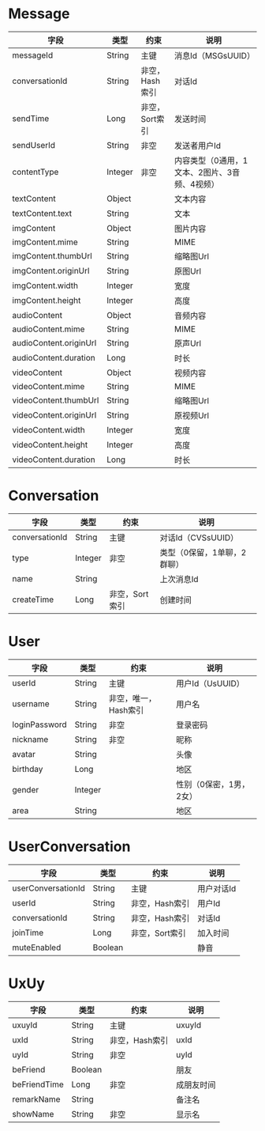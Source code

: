 # Message
| 字段  | 类型  | 约束  |  说明 |
|---|---|---|---|
| messageId  | String  | 主键  | 消息Id（MSGsUUID）  |
| conversationId  | String  | 非空，Hash索引  | 对话Id  |
| sendTime  | Long  | 非空，Sort索引  | 发送时间  |
| sendUserId  | String  | 非空  | 发送者用户Id  |
| contentType  | Integer  | 非空  | 内容类型（0通用，1文本、2图片、3音频、4视频）  |
| textContent  | Object  |   | 文本内容  |
| textContent.text  | String  |   | 文本  |
| imgContent  | Object  |   | 图片内容  |
| imgContent.mime  | String  |   | MIME  |
| imgContent.thumbUrl  | String  |   | 缩略图Url  |
| imgContent.originUrl  | String  |   | 原图Url  |
| imgContent.width  | Integer  |   | 宽度  |
| imgContent.height  | Integer  |   | 高度  |
| audioContent  | Object  |   | 音频内容  |
| audioContent.mime  | String  |   | MIME  |
| audioContent.originUrl  | String  |   | 原声Url  |
| audioContent.duration  | Long  |   | 时长  |
| videoContent  | Object  |   | 视频内容  |
| videoContent.mime  | String  |   | MIME  |
| videoContent.thumbUrl  | String  |   | 缩略图Url  |
| videoContent.originUrl  | String  |   | 原视频Url  |
| videoContent.width  | Integer  |   | 宽度  |
| videoContent.height  | Integer  |   | 高度  |
| videoContent.duration  | Long  |   | 时长  |

# Conversation
| 字段  | 类型  | 约束  |  说明 |
|---|---|---|---|
| conversationId  | String  | 主键  | 对话Id（CVSsUUID）  |
| type  | Integer  | 非空  | 类型（0保留，1单聊，2群聊）  |
| name  | String  |   | 上次消息Id  |
| createTime  | Long  | 非空，Sort索引  | 创建时间  |

# User
| 字段  | 类型  | 约束  |  说明 |
|---|---|---|---|
| userId  | String  | 主键  | 用户Id（UsUUID）  |
| username  | String  | 非空，唯一，Hash索引  | 用户名  |
| loginPassword  | String  | 非空  | 登录密码  |
| nickname  | String  | 非空  | 昵称  |
| avatar  | String  |   | 头像  |
| birthday  | Long  |   | 地区  |
| gender  | Integer  |   | 性别（0保密，1男，2女）  |
| area  | String  |   | 地区  |

# UserConversation
| 字段  | 类型  | 约束  |  说明 |
|---|---|---|---|
| userConversationId  | String  | 主键  | 用户对话Id  |
| userId  | String  | 非空，Hash索引  | 用户Id  |
| conversationId  | String  | 非空，Hash索引  | 对话Id  |
| joinTime  | Long  | 非空，Sort索引  | 加入时间  |
| muteEnabled  | Boolean  |   | 静音  |

# UxUy
| 字段  | 类型  | 约束  |  说明 |
|---|---|---|---|
| uxuyId  | String  | 主键  | uxuyId  |
| uxId  | String  | 非空，Hash索引  | uxId  |
| uyId  | String  | 非空  | uyId  |
| beFriend  | Boolean  |   | 朋友  |
| beFriendTime  | Long  | 非空  | 成朋友时间  |
| remarkName  | String  |   | 备注名  |
| showName  | String  | 非空  | 显示名  |
